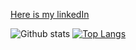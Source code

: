[Here is my linkedIn](https://www.linkedin.com/in/ihor-volokhovych-23875217a/)

![Github stats](https://github-readme-stats.vercel.app/api?username=antomys&show_icons=true&theme=synthwave&count_private=true)
   [![Top Langs](https://github-readme-stats.vercel.app/api/top-langs/?username=antomys)](https://github.com/anuraghazra/github-readme-stats)
